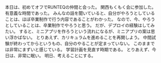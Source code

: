 本日は、初めてオフでRUNTEQの仲間と会った。
関西もくもく会に参加した。
有意義な時間であった。
みんなの話を聞いていると、自分がやろうとしていることは、ほぼ卒業制作で行う内容であることがわかった。
なので、今、やろうとしていることは、卒業制作でやろうと思う。
だが、デプロイの経験はしてみたい。
すると、ミニアプリを作ろうという流れになるが、ミニアプリの案は思い浮かばない。
とりあえず、カリキュラムを進めることを再開しよう。
中間試験が終わってからというもの、自分のやることが定まっていない。
このままでは非常にまずいと感じている。
学習計画を見直す時期である。
とりあえず、今日は、非常に眠い。
明日、考えることにする。